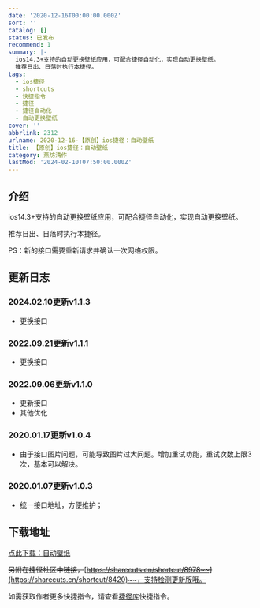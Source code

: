 ```yaml
---
date: '2020-12-16T00:00:00.000Z'
sort: ''
catalog: []
status: 已发布
recommend: 1
summary: |-
  ios14.3+支持的自动更换壁纸应用，可配合捷径自动化，实现自动更换壁纸。
  推荐日出、日落时执行本捷径。
tags:
  - ios捷径
  - shortcuts
  - 快捷指令
  - 捷径
  - 捷径自动化
  - 自动更换壁纸
cover: ''
abbrlink: 2312
urlname: 2020-12-16-【原创】ios捷径：自动壁纸
title: 【原创】ios捷径：自动壁纸
category: 燕坊清作
lastMod: '2024-02-10T07:50:00.000Z'
---
```


## 介绍


ios14.3+支持的自动更换壁纸应用，可配合捷径自动化，实现自动更换壁纸。


推荐日出、日落时执行本捷径。


PS：新的接口需要重新请求并确认一次网络权限。


## 更新日志


### 2024.02.10更新v1.1.3

- 更换接口

### 2022.09.21更新v1.1.1

- 更换接口

### 2022.09.06更新v1.1.0

- 更新接口
- 其他优化

### 2020.01.17更新v1.0.4

- 由于接口图片问题，可能导致图片过大问题。增加重试功能，重试次数上限3次，基本可以解决。

### 2020.01.07更新v1.0.3

- 统一接口地址，方便维护；

## 下载地址


[点此下载：自动壁纸](https://www.icloud.com/shortcuts/69fe4fe6ae334e9f81150db01397ef67)


~~另附在捷径社区中链接，~~[~~https://sharecuts.cn/shortcut/8978~~](https://sharecuts.cn/shortcut/8420)~~，支持检测更新版哦。~~


如需获取作者更多快捷指令，请查看[捷径库](https://www.bmqy.net/2342.html)快捷指令。

